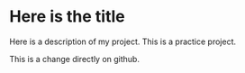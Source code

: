# Here is the title #

Here is a description of my project. This is a practice project. 


This is a change directly on github.
